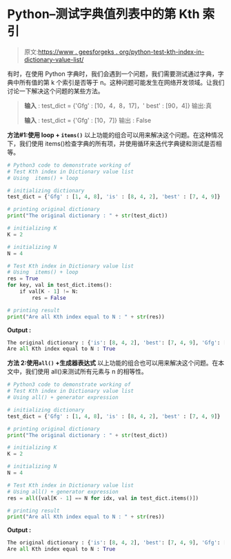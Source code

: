 # Python–测试字典值列表中的第 Kth 索引

> 原文:[https://www . geesforgeks . org/python-test-kth-index-in-dictionary-value-list/](https://www.geeksforgeeks.org/python-test-kth-index-in-dictionary-value-list/)

有时，在使用 Python 字典时，我们会遇到一个问题，我们需要测试通过字典，字典中所有值的第 k 个索引是否等于 n。这种问题可能发生在网络开发领域。让我们讨论一下解决这个问题的某些方法。

> **输入** : test_dict = {'Gfg' : [10，4，8，17]，' best' : [90，4]}
> 输出:真
> 
> **输入** : test_dict = {'Gfg' : [10，7]}
> 输出 : False

**方法#1:使用 loop + `items()`**
以上功能的组合可以用来解决这个问题。在这种情况下，我们使用 items()检查字典的所有项，并使用循环来迭代字典键和测试是否相等。

```py
# Python3 code to demonstrate working of 
# Test Kth index in Dictionary value list
# Using  items() + loop

# initializing dictionary
test_dict = {'Gfg' : [1, 4, 8], 'is' : [8, 4, 2], 'best' : [7, 4, 9]}

# printing original dictionary
print("The original dictionary : " + str(test_dict))

# initializing K 
K = 2

# initializing N 
N = 4

# Test Kth index in Dictionary value list
# Using  items() + loop
res = True
for key, val in test_dict.items():
    if val[K - 1] != N:
        res = False

# printing result 
print("Are all Kth index equal to N : " + str(res)) 
```

**Output :**

```py
The original dictionary : {'is': [8, 4, 2], 'best': [7, 4, 9], 'Gfg': [1, 4, 8]}
Are all Kth index equal to N : True

```

**方法 2:使用`all()` +生成器表达式**
以上功能的组合也可以用来解决这个问题。在本文中，我们使用 all()来测试所有元素与 n 的相等性。

```py
# Python3 code to demonstrate working of 
# Test Kth index in Dictionary value list
# Using all() + generator expression

# initializing dictionary
test_dict = {'Gfg' : [1, 4, 8], 'is' : [8, 4, 2], 'best' : [7, 4, 9]}

# printing original dictionary
print("The original dictionary : " + str(test_dict))

# initializing K 
K = 2

# initializing N 
N = 4

# Test Kth index in Dictionary value list
# Using all() + generator expression
res = all([val[K - 1] == N for idx, val in test_dict.items()])

# printing result 
print("Are all Kth index equal to N : " + str(res)) 
```

**Output :**

```py
The original dictionary : {'is': [8, 4, 2], 'best': [7, 4, 9], 'Gfg': [1, 4, 8]}
Are all Kth index equal to N : True

```
